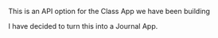 
This is an API option for the Class App we have been building

I have decided to turn this into a Journal App. 